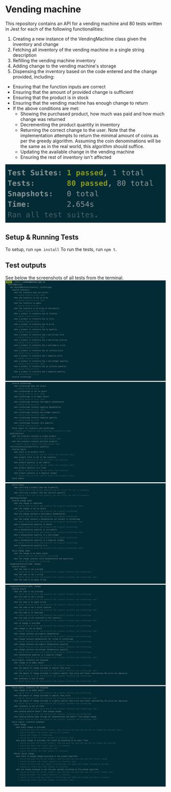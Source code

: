 # Vending machine

This repository contains an API for a vending machine and 80 tests written in Jest for each of the following functionalities:

1. Creating a new instance of the VendingMachine class given the inventory and change
2. Fetching all inventory of the vending machine in a single string description
3. Refilling the vending machine inventory
4. Adding change to the vending machine's storage
5. Dispensing the inventory based on the code entered and the change provided, including:

- Ensuring that the function inputs are correct
- Ensuring that the amount of provided change is sufficient
- Ensuring that the product is in stock
- Ensuring that the vending machine has enough change to return
- If the above conditions are met:
  - Showing the purchased product, how much was paid and how much change was returned
  - Decrementing the product quantity in inventory
  - Returning the correct change to the user. Note that the implementation attempts to return the minimal amount of coins as per the greedy algorithm. Assuming the coin denominations will be the same as in the real world, this algorithm should suffice.
  - Updating the available change in the vending machine
  - Ensuring the rest of inventory isn't affected

![80 tests passed](/images/80_passed.png?raw=true '80 tests passed')

## Setup & Running Tests

To setup, run `npm install`
To run the tests, run `npm t`.

## Test outputs

See below the screenshots of all tests from the terminal.
![Tests1](/images/tests1.png?raw=true 'Tests1')
![Tests2](/images/tests2.png?raw=true 'Tests2')
![Tests3](/images/tests3.png?raw=true 'Tests3')
![Tests4](/images/tests4.png?raw=true 'Tests4')
![Tests5](/images/tests5.png?raw=true 'Tests5')
